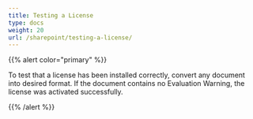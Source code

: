 ```yaml
---
title: Testing a License
type: docs
weight: 20
url: /sharepoint/testing-a-license/
---
```


{{% alert color="primary" %}} 

To test that a license has been installed correctly, convert any document into desired format. If the document contains no Evaluation Warning, the license was activated successfully. 

{{% /alert %}}
